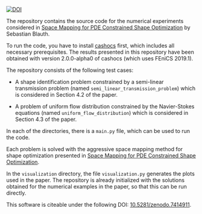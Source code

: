 [![DOI](https://zenodo.org/badge/DOI/10.5281/zenodo.7414911.svg)](https://doi.org/10.5281/zenodo.7414911)







The repository contains the source code for the numerical experiments considered
in [Space Mapping for PDE Constrained Shape Optimization](https://github.com/sblauth/space_mapping_shape_optimization) by Sebastian Blauth.

To run the code, you have to install [cashocs](https://cashocs.readthedocs.io/)
first, which includes all necessary prerequisites. The results presented in this
repository have been obtained with version 2.0.0-alpha0 of cashocs (which uses FEniCS 2019.1).

The repository consists of the following test cases:

- A shape identification problem constrained by a semi-linear transmission problem (named `semi_linear_transmission_problem`) which is considered in Section 4.2 of the paper.

- A problem of uniform flow distribution constrained by the Navier-Stokes equations (named `uniform_flow_distribution`) which is considered in Section 4.3 of the paper.

In each of the directories, there is a `main.py` file, which can be used to run the code. 

Each problem is solved with the aggressive space mapping method for shape optimization presented in [Space Mapping for PDE Constrained Shape Optimization](https://github.com/sblauth/space_mapping_shape_optimization).

In the `visualization` directory, the file `visualization.py` generates the plots used in the paper. The repository is already initialized with the solutions obtained for the numerical examples in the paper, so that this can be run directly.

This software is citeable under the following DOI: [10.5281/zenodo.7414911](https://doi.org/10.5281/zenodo.7414911).

